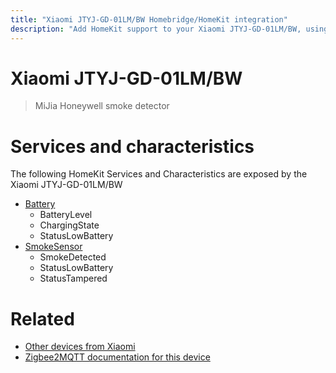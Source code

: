 ```yaml
---
title: "Xiaomi JTYJ-GD-01LM/BW Homebridge/HomeKit integration"
description: "Add HomeKit support to your Xiaomi JTYJ-GD-01LM/BW, using Homebridge, Zigbee2MQTT and homebridge-z2m."
---
```

<!---
This file has been GENERATED using src/docgen/docgen.ts
DO NOT EDIT THIS FILE MANUALLY!
-->
# Xiaomi JTYJ-GD-01LM/BW
> MiJia Honeywell smoke detector


# Services and characteristics
The following HomeKit Services and Characteristics are exposed by
the Xiaomi JTYJ-GD-01LM/BW

* [Battery](../../battery.md)
  * BatteryLevel
  * ChargingState
  * StatusLowBattery
* [SmokeSensor](../../sensors.md)
  * SmokeDetected
  * StatusLowBattery
  * StatusTampered


# Related
* [Other devices from Xiaomi](../index.md#xiaomi)
* [Zigbee2MQTT documentation for this device](https://www.zigbee2mqtt.io/devices/JTYJ-GD-01LM_BW.html)